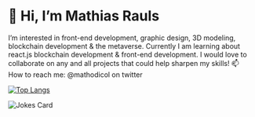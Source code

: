 # 👋 Hi, I’m Mathias Rauls
I’m interested in front-end development, graphic design, 3D modeling, blockchain development & the metaverse. Currently I am learning about react.js blockchain development & front-end development. I would love to collaborate on any and all projects that could help sharpen my skills!
📫 How to reach me: @mathodicol on twitter

[![Top Langs](https://github-readme-stats.vercel.app/api/top-langs/?username=MathiasRauls&layout=compact)](https://github.com/anuraghazra/github-readme-stats)

![Jokes Card](https://readme-jokes.vercel.app/api)

<!---
MathiasRauls/MathiasRauls is a ✨ special ✨ repository because its `README.md` (this file) appears on your GitHub profile.
You can click the Preview link to take a look at your changes.
--->
